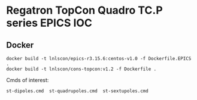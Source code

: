 # Regatron TopCon Quadro TC.P series EPICS IOC

## Docker
```
docker build -t lnlscon/epics-r3.15.6:centos-v1.0 -f Dockerfile.EPICS .
docker build -t lnlscon/cons-topcon:v1.2 -f Dockerfile .
```
Cmds of interest:
```
st-dipoles.cmd  st-quadrupoles.cmd  st-sextupoles.cmd
```

